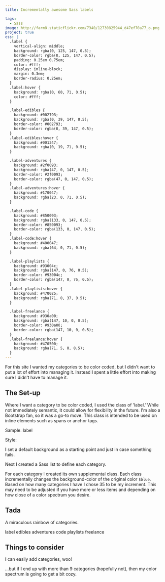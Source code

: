 ```yaml
---
title: Incrementally awesome Sass labels

tags:
  - Sass
image: http://farm8.staticflickr.com/7340/12730825944_d47ef70a77_o.png
project: true
css: |
  .label {
    vertical-align: middle;
    background: rgba(0, 125, 147, 0.5);
    border-color: rgba(0, 125, 147, 0.5);
    padding: 0.25em 0.75em;
    color: #fff;
    display: inline-block;
    margin: 0.3em;
    border-radius: 0.25em;
  }
  .label:hover {
    background: rgba(0, 60, 71, 0.5);
    color: #fff;
  }

  .label-edibles {
    background: #002793;
    background: rgba(0, 39, 147, 0.5);
    border-color: #002793;
    border-color: rgba(0, 39, 147, 0.5);
  }
  .label-edibles:hover {
    background: #001347;
    background: rgba(0, 19, 71, 0.5);
  }

  .label-adventures {
    background: #2f0093;
    background: rgba(47, 0, 147, 0.5);
    border-color: #2f0093;
    border-color: rgba(47, 0, 147, 0.5);
  }
  .label-adventures:hover {
    background: #170047;
    background: rgba(23, 0, 71, 0.5);
  }

  .label-code {
    background: #850093;
    background: rgba(133, 0, 147, 0.5);
    border-color: #850093;
    border-color: rgba(133, 0, 147, 0.5);
  }
  .label-code:hover {
    background: #400047;
    background: rgba(64, 0, 71, 0.5);
  }

  .label-playlists {
    background: #93004c;
    background: rgba(147, 0, 76, 0.5);
    border-color: #93004c;
    border-color: rgba(147, 0, 76, 0.5);
  }
  .label-playlists:hover {
    background: #470025;
    background: rgba(71, 0, 37, 0.5);
  }

  .label-freelance {
    background: #930a00;
    background: rgba(147, 10, 0, 0.5);
    border-color: #930a00;
    border-color: rgba(147, 10, 0, 0.5);
  }
  .label-freelance:hover {
    background: #470500;
    background: rgba(71, 5, 0, 0.5);
  }
---
```


For this site I wanted my categories to be color coded, but I didn't want to put a lot of effort into managing it. Instead I spent a little effort into making sure I didn't have to manage it.

## The Set-up

Where I want a category to be color coded, I used the class of 'label.' While not immediately semantic, it could allow for flexibility in the future. I'm also a Bootstrap fan, so it was a go-to move. This class is intended to be used on inline elements such as spans or anchor tags.

Sample: <span class="label">label</span>

Style:

<script src="https://gist.github.com/katydecorah/6748647.js">&nbsp;</script>

I set a default background as a starting point and just in case something fails.

Next I created a Sass list to define each category.

<script src="https://gist.github.com/katydecorah/6748660.js">&nbsp;</script>

For each category I created its own supplemental class. Each class incrementally changes the background-color of the original color `$blue`. Based on how many categories I have I chose 35 to be my increment. This may need to be adjusted if you have more or less items and depending on how close of a color spectrum you desire.

<script src="https://gist.github.com/katydecorah/6748663.js">&nbsp;</script>

## Tada

A miraculous rainbow of categories.

<span class="label">label</span>
<span class="label label-edibles">edibles</span>
<span class="label label-adventures">adventures</span>
<span class="label label-code">code</span>
<span class="label label-playlists">playlists</span>
<span class="label label-freelance">freelance</span>

## Things to consider

I can easily add categories, woo!

...but if I end up with more than 9 categories (hopefully not), then my color spectrum is going to get a bit cozy.
